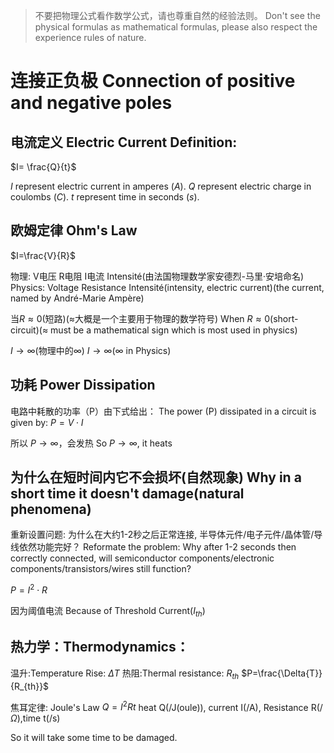 > 不要把物理公式看作数学公式，请也尊重自然的经验法则。
> Don't see the physical formulas as mathematical formulas, please also respect the experience rules of nature.

# 连接正负极 Connection of positive and negative poles

## 电流定义 Electric Current Definition:

$I= \frac{Q}{t}$

$I$ represent electric current in amperes $(A).$ 
$Q$ represent electric charge in coulombs $(C).$
$t$ represent time in seconds $(s).$

## 欧姆定律 Ohm's Law 

$I=\frac{V}{R}$

物理: V电压 R电阻 I电流 Intensité(由法国物理数学家安德烈-马里·安培命名)
Physics: Voltage Resistance Intensité(intensity, electric current)(the current, named by André-Marie Ampère)

当$R\approx 0$(短路)($\approx$大概是一个主要用于物理的数学符号)
When $R\approx 0$(short-circuit)($\approx$ must be a mathematical sign which is most used in physics)

$I \to \infty$(物理中的$\infty$)
$I \to \infty$($\infty$ in Physics)

## 功耗 Power Dissipation

电路中耗散的功率（P）由下式给出：
The power (P) dissipated in a circuit is given by:
$P=V\cdot I$

所以 $P \to \infty$，会发热
So $P \to \infty$, it heats

## 为什么在短时间内它不会损坏(自然现象) Why in a short time it doesn't damage(natural phenomena)

重新设置问题: 为什么在大约1-2秒之后正常连接, 半导体元件/电子元件/晶体管/导线依然功能完好？
Reformate the problem: Why after 1-2 seconds then correctly connected, will semiconductor components/electronic components/transistors/wires still function?

$P=I^2\cdot R$

因为阈值电流 Because of Threshold Current($I_{th}$) 

## 热力学：Thermodynamics：

温升:Temperature Rise: $\Delta{T}$ 
热阻:Thermal resistance: $R_{th}$
$P=\frac{\Delta{T}}{R_{th}}$

焦耳定律: Joule's Law
$Q=I^2Rt$
heat Q(/J(oule)), current I(/A), Resistance R(/$\Omega$),time t(/s)

So it will take some time to be damaged.
